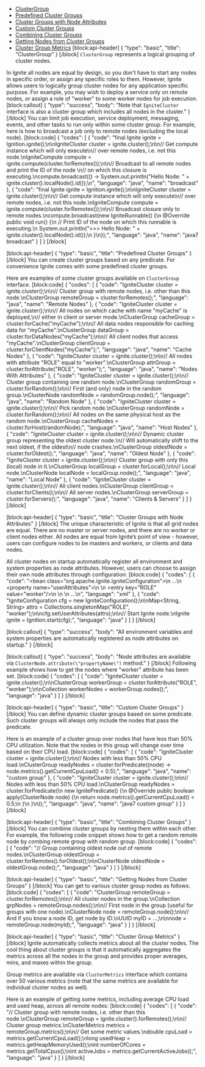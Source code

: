 * [ClusterGroup](doc:cluster-groups#cluster-group)
* [Predefined Cluster Groups](doc:cluster-groups#predefined-cluster-groups)
* [Cluster Groups with Node Attributes](doc:cluster-groups#cluster-groups-with-node-attributes)
* [Custom Cluster Groups](doc:cluster-groups#custom-cluster-groups)
* [Combining Cluster Groups](doc:cluster-groups#combining-cluster-groups)
* [Getting Nodes from Cluster Groups](doc:cluster-groups#getting-nodes-from-cluster-groups)
* [Cluster Group Metrics](doc:cluster-groups#getting-nodes-from-cluster-groups)
[block:api-header]
{
  "type": "basic",
  "title": "ClusterGroup"
}
[/block]
`ClusterGroup` represents a logical grouping of cluster nodes. 

In Ignite all nodes are equal by design, so you don't have to start any nodes in specific order, or assign any specific roles to them. However, Ignite allows users to logically group cluster nodes for any application specific purpose. For example, you may wish to deploy a service only on remote nodes, or assign a role of "worker" to some worker nodes for job execution.
[block:callout]
{
  "type": "success",
  "body": "Note that `IgniteCluster` interface is also a cluster group which includes all nodes in the cluster."
}
[/block]
You can limit job execution, service deployment, messaging, events, and other tasks to run only within some cluster group. For example, here is how to broadcast a job only to remote nodes (excluding the local node).
[block:code]
{
  "codes": [
    {
      "code": "final Ignite ignite = Ignition.ignite();\n\nIgniteCluster cluster = ignite.cluster();\n\n// Get compute instance which will only execute\n// over remote nodes, i.e. not this node.\nIgniteCompute compute = ignite.compute(cluster.forRemotes());\n\n// Broadcast to all remote nodes and print the ID of the node \n// on which this closure is executing.\ncompute.broadcast(() -> System.out.println(\"Hello Node: \" + ignite.cluster().localNode().id());\n",
      "language": "java",
      "name": "broadcast"
    },
    {
      "code": "final Ignite ignite = Ignition.ignite();\n\nIgniteCluster cluster = ignite.cluster();\n\n// Get compute instance which will only execute\n// over remote nodes, i.e. not this node.\nIgniteCompute compute = ignite.compute(cluster.forRemotes());\n\n// Broadcast closure only to remote nodes.\ncompute.broadcast(new IgniteRunnable() {\n    @Override public void run() {\n        // Print ID of the node on which this runnable is executing.\n        System.out.println(\">>> Hello Node: \" + ignite.cluster().localNode().id());\n    }\n});",
      "language": "java",
      "name": "java7 broadcast"
    }
  ]
}
[/block]

[block:api-header]
{
  "type": "basic",
  "title": "Predefined Cluster Groups"
}
[/block]
You can create cluster groups based on any predicate. For convenience Ignite comes with some predefined cluster groups.

Here are examples of some cluster groups available on `ClusterGroup` interface.
[block:code]
{
  "codes": [
    {
      "code": "IgniteCluster cluster = ignite.cluster();\n\n// Cluster group with remote nodes, i.e. other than this node.\nClusterGroup remoteGroup = cluster.forRemotes();",
      "language": "java",
      "name": "Remote Nodes"
    },
    {
      "code": "IgniteCluster cluster = ignite.cluster();\n\n// All nodes on which cache with name \"myCache\" is deployed,\n// either in client or server mode.\nClusterGroup cacheGroup = cluster.forCache(\"myCache\");\n\n// All data nodes responsible for caching data for \"myCache\".\nClusterGroup dataGroup = cluster.forDataNodes(\"myCache\");\n\n// All client nodes that access \"myCache\".\nClusterGroup clientGroup = cluster.forClientNodes(\"myCache\");",
      "language": "java",
      "name": "Cache Nodes"
    },
    {
      "code": "IgniteCluster cluster = ignite.cluster();\n\n// All nodes with attribute \"ROLE\" equal to \"worker\".\nClusterGroup attrGroup = cluster.forAttribute(\"ROLE\", \"worker\");",
      "language": "java",
      "name": "Nodes With Attributes"
    },
    {
      "code": "IgniteCluster cluster = ignite.cluster();\n\n// Cluster group containing one random node.\nClusterGroup randomGroup = cluster.forRandom();\n\n// First (and only) node in the random group.\nClusterNode randomNode = randomGroup.node();",
      "language": "java",
      "name": "Random Node"
    },
    {
      "code": "IgniteCluster cluster = ignite.cluster();\n\n// Pick random node.\nClusterGroup randomNode = cluster.forRandom();\n\n// All nodes on the same physical host as the random node.\nClusterGroup cacheNodes = cluster.forHost(randomNode);",
      "language": "java",
      "name": "Host Nodes"
    },
    {
      "code": "IgniteCluster cluster = ignite.cluster();\n\n// Dynamic cluster group representing the oldest cluster node.\n// Will automatically shift to the next oldest, if the oldest\n// node crashes.\nClusterGroup oldestNode = cluster.forOldest();",
      "language": "java",
      "name": "Oldest Node"
    },
    {
      "code": "IgniteCluster cluster = ignite.cluster();\n\n// Cluster group with only this (local) node in it.\nClusterGroup localGroup = cluster.forLocal();\n\n// Local node.\nClusterNode localNode = localGroup.node();",
      "language": "java",
      "name": "Local Node"
    },
    {
      "code": "IgniteCluster cluster = ignite.cluster();\n\n// All client nodes.\nClusterGroup clientGroup = cluster.forClients();\n\n// All server nodes.\nClusterGroup serverGroup = cluster.forServers();",
      "language": "java",
      "name": "Clients & Servers"
    }
  ]
}
[/block]

[block:api-header]
{
  "type": "basic",
  "title": "Cluster Groups with Node Attributes"
}
[/block]
The unique characteristic of Ignite is that all grid nodes are equal. There are no master or server nodes, and there are no worker or client nodes either. All nodes are equal from Ignite’s point of view - however, users can configure nodes to be masters and workers, or clients and data nodes. 

All cluster nodes on startup automatically register all environment and system properties as node attributes. However, users can choose to assign their own node attributes through configuration:
[block:code]
{
  "codes": [
    {
      "code": "<bean class=\"org.apache.ignite.IgniteConfiguration\">\n    ...\n    <property name=\"userAttributes\">\n        <map>\n            <entry key=\"ROLE\" value=\"worker\"/>\n        </map>\n    </property>\n    ...\n</bean>",
      "language": "xml"
    },
    {
      "code": "IgniteConfiguration cfg = new IgniteConfiguration();\n\nMap<String, String> attrs = Collections.singletonMap(\"ROLE\", \"worker\");\n\ncfg.setUserAttributes(attrs);\n\n// Start Ignite node.\nIgnite ignite = Ignition.start(cfg);",
      "language": "java"
    }
  ]
}
[/block]

[block:callout]
{
  "type": "success",
  "body": "All environment variables and system properties are automatically registered as node attributes on startup."
}
[/block]

[block:callout]
{
  "type": "success",
  "body": "Node attributes are available via `ClusterNode.attribute(\"propertyName\")` method."
}
[/block]
Following example shows how to get the nodes where "worker" attribute has been set.
[block:code]
{
  "codes": [
    {
      "code": "IgniteCluster cluster = ignite.cluster();\n\nClusterGroup workerGroup = cluster.forAttribute(\"ROLE\", \"worker\");\n\nCollection<GridNode> workerNodes = workerGroup.nodes();",
      "language": "java"
    }
  ]
}
[/block]

[block:api-header]
{
  "type": "basic",
  "title": "Custom Cluster Groups"
}
[/block]
You can define dynamic cluster groups based on some predicate. Such cluster groups will always only include the nodes that pass the predicate.

Here is an example of a cluster group over nodes that have less than 50% CPU utilization. Note that the nodes in this group will change over time based on their CPU load.
[block:code]
{
  "codes": [
    {
      "code": "IgniteCluster cluster = ignite.cluster();\n\n// Nodes with less than 50% CPU load.\nClusterGroup readyNodes = cluster.forPredicate((node) -> node.metrics().getCurrentCpuLoad() < 0.5);",
      "language": "java",
      "name": "custom group"
    },
    {
      "code": "IgniteCluster cluster = ignite.cluster();\n\n// Nodes with less than 50% CPU load.\nClusterGroup readyNodes = cluster.forPredicate(\n    new IgnitePredicate<ClusterNode>() {\n        @Override public boolean apply(ClusterNode node) {\n            return node.metrics().getCurrentCpuLoad() < 0.5;\n        }\n    }\n));",
      "language": "java",
      "name": "java7 custom group"
    }
  ]
}
[/block]

[block:api-header]
{
  "type": "basic",
  "title": "Combining Cluster Groups"
}
[/block]
You can combine cluster groups by nesting them within each other. For example, the following code snippet shows how to get a random remote node by combing remote group with random group.
[block:code]
{
  "codes": [
    {
      "code": "// Group containing oldest node out of remote nodes.\nClusterGroup oldestGroup = cluster.forRemotes().forOldest();\n\nClusterNode oldestNode = oldestGroup.node();",
      "language": "java"
    }
  ]
}
[/block]

[block:api-header]
{
  "type": "basic",
  "title": "Getting Nodes from Cluster Groups"
}
[/block]
You can get to various cluster group nodes as follows:
[block:code]
{
  "codes": [
    {
      "code": "ClusterGroup remoteGroup = cluster.forRemotes();\n\n// All cluster nodes in the group.\nCollection<ClusterNode> grpNodes = remoteGroup.nodes();\n\n// First node in the group (useful for groups with one node).\nClusterNode node = remoteGroup.node();\n\n// And if you know a node ID, get node by ID.\nUUID myID = ...;\n\nnode = remoteGroup.node(myId);",
      "language": "java"
    }
  ]
}
[/block]

[block:api-header]
{
  "type": "basic",
  "title": "Cluster Group Metrics"
}
[/block]
Ignite automatically collects metrics about all the cluster nodes. The cool thing about cluster groups is that it automatically aggregates the metrics across all the nodes in the group and provides proper averages, mins, and maxes within the group.

Group metrics are available via `ClusterMetrics` interface which contains over 50 various metrics (note that the same metrics are available for individual cluster nodes as well).

Here is an example of getting some metrics, including average CPU load and used heap, across all remote nodes:
[block:code]
{
  "codes": [
    {
      "code": "// Cluster group with remote nodes, i.e. other than this node.\nClusterGroup remoteGroup = ignite.cluster().forRemotes();\n\n// Cluster group metrics.\nClusterMetrics metrics = remoteGroup.metrics();\n\n// Get some metric values.\ndouble cpuLoad = metrics.getCurrentCpuLoad();\nlong usedHeap = metrics.getHeapMemoryUsed();\nint numberOfCores = metrics.getTotalCpus();\nint activeJobs = metrics.getCurrentActiveJobs();",
      "language": "java"
    }
  ]
}
[/block]